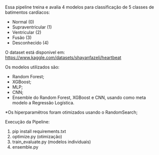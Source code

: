 Essa pipeline treina e avalia 4 modelos para classificação de 5 classes de batimentos cardíacos: 
- Normal (0)
- Supraventricular (1)
- Ventricular (2)
- Fusão (3)
- Desconhecido (4)

O dataset está disponivel em: https://www.kaggle.com/datasets/shayanfazeli/heartbeat

Os modelos utilizados são:
- Random Forest;
- XGBoost;
- MLP;
- CNN;
- Ensemble do Random Forest, XGBoost e CNN, usando como meta modelo a Regressão Logística.

*Os hiperparamêtros foram otimizados usando o RandomSearch;

Execução da Pipeline:
1. pip install requirements.txt
2. optimize.py (otimização)
3. train_evaluate.py (modelos individuais)
4. ensemble.py 
